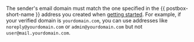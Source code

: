 The sender's email domain must match the one specified in the {{ postbox-short-name }} address you created when [getting started](#infrastructure). For example, if your verified domain is `yourdomain.com`, you can use addresses like `noreply@yourdomain.com` or `admin@yourdomain.com` but not `user@mail.yourdomain.com`.